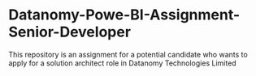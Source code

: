 # Datanomy-Powe-BI-Assignment-Senior-Developer
This repository is an assignment for a potential candidate who wants to apply for a solution architect role in Datanomy Technologies Limited
